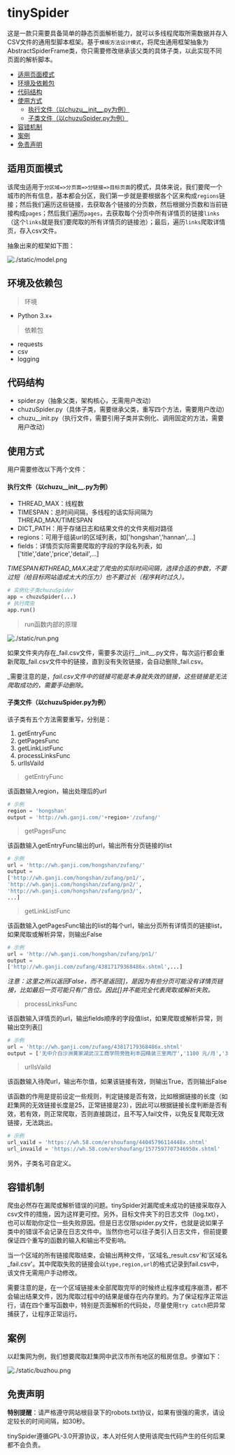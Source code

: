 # tinySpider

这是一款只需要具备简单的静态页面解析能力，就可以多线程爬取所需数据并存入CSV文件的通用型脚本框架。基于`模板方法设计模式`，将爬虫通用框架抽象为AbstractSpiderFrame类，你只需要修改继承该父类的具体子类，以此实现不同页面的解析脚本。

<!-- MarkdownTOC autolink='true' autoanchor='true' -->

- [适用页面模式](#%E9%80%82%E7%94%A8%E9%A1%B5%E9%9D%A2%E6%A8%A1%E5%BC%8F)
- [环境及依赖包](#%E7%8E%AF%E5%A2%83%E5%8F%8A%E4%BE%9D%E8%B5%96%E5%8C%85)
- [代码结构](#%E4%BB%A3%E7%A0%81%E7%BB%93%E6%9E%84)
- [使用方式](#%E4%BD%BF%E7%94%A8%E6%96%B9%E5%BC%8F)
	- [执行文件（以chuzu__init__.py为例）](#%E6%89%A7%E8%A1%8C%E6%96%87%E4%BB%B6%EF%BC%88%E4%BB%A5chuzu__init__py%E4%B8%BA%E4%BE%8B%EF%BC%89)
	- [子类文件（以chuzuSpider.py为例）](#%E5%AD%90%E7%B1%BB%E6%96%87%E4%BB%B6%EF%BC%88%E4%BB%A5chuzuspiderpy%E4%B8%BA%E4%BE%8B%EF%BC%89)
- [容错机制](#%E5%AE%B9%E9%94%99%E6%9C%BA%E5%88%B6)
- [案例](#%E6%A1%88%E4%BE%8B)
- [免责声明](#%E5%85%8D%E8%B4%A3%E5%A3%B0%E6%98%8E)

<!-- /MarkdownTOC -->


<a id="%E9%80%82%E7%94%A8%E9%A1%B5%E9%9D%A2%E6%A8%A1%E5%BC%8F"></a>
## 适用页面模式

该爬虫适用于`分区域=>分页面=>分链接=>目标页面`的模式，具体来说，我们要爬一个城市的所有信息，基本都会分区，我们第一步就是要根据各个区来构成`regions`链接；然后我们遍历这些链接，去获取各个链接的分页数，然后根据分页数和当前链接构成`pages`；然后我们遍历`pages`，去获取每个分页中所有详情页的链接`links`（这个`links`就是我们要爬取的所有详情页的链接池）；最后，遍历`links`爬取详情页，存入csv文件。

抽象出来的框架如下图：

![./static/model.png](./static/model.png)

<a id="%E7%8E%AF%E5%A2%83%E5%8F%8A%E4%BE%9D%E8%B5%96%E5%8C%85"></a>
## 环境及依赖包

>环境

- Python 3.x+

>依赖包

- requests
- csv
- logging

<a id="%E4%BB%A3%E7%A0%81%E7%BB%93%E6%9E%84"></a>
## 代码结构

- spider.py（抽象父类，架构核心，无需用户改动）
- chuzuSpider.py（具体子类，需要继承父类，重写四个方法，需要用户改动）
- chuzu__init.py（执行文件，需要引用子类并实例化、调用固定的方法，需要用户改动）

<a id="%E4%BD%BF%E7%94%A8%E6%96%B9%E5%BC%8F"></a>
## 使用方式

用户需要修改以下两个文件：

<a id="%E6%89%A7%E8%A1%8C%E6%96%87%E4%BB%B6%EF%BC%88%E4%BB%A5chuzu__init__py%E4%B8%BA%E4%BE%8B%EF%BC%89"></a>
#### 执行文件（以chuzu__init__.py为例）

- THREAD_MAX：线程数
- TIMESPAN：总时间间隔，多线程的话实际间隔为 THREAD_MAX/TIMESPAN
- DICT_PATH：用于存储日志和结果文件的文件夹相对路径
- regions：可用于组装url的区域列表，如['hongshan','hannan',...]
- fields：详情页实际需要爬取的字段的字段名列表，如['title','date','price','detail',...]

_TIMESPAN和THREAD_MAX决定了爬虫的实际时间间隔，选择合适的参数，不要过短（给目标网站造成太大的压力）也不要过长（程序耗时过久）。_

```python
# 实例化子类chuzuSpider
app = chuzuSpider(...)
# 执行爬虫
app.run()
```

>run函数内部的原理

![./static/run.png](./static/run.png)

如果文件夹内存在_fail.csv文件，需要多次运行__init__.py文件，每次运行都会重新爬取_fail.csv文件中的链接，直到没有失败链接，会自动删除_fail.csv。

_需要注意的是，_fail.csv文件中的链接可能是本身就失效的链接，这些链接是无法爬取成功的，需要手动删除。_

<a id="%E5%AD%90%E7%B1%BB%E6%96%87%E4%BB%B6%EF%BC%88%E4%BB%A5chuzuspiderpy%E4%B8%BA%E4%BE%8B%EF%BC%89"></a>
#### 子类文件（以chuzuSpider.py为例）

该子类有五个方法需要重写，分别是：

1. getEntryFunc
2. getPagesFunc
3. getLinkListFunc
4. processLinksFunc
5. urlIsVaild

>getEntryFunc

该函数输入region，输出处理后的url

```python
# 示例
region = 'hongshan'
output = 'http://wh.ganji.com/'+region+'/zufang/'
```

>getPagesFunc

该函数输入getEntryFunc输出的url，输出所有分页链接的list

```python
# 示例
url = 'http://wh.ganji.com/hongshan/zufang/'
output = 
['http://wh.ganji.com/hongshan/zufang/pn1/',
'http://wh.ganji.com/hongshan/zufang/pn2/',
'http://wh.ganji.com/hongshan/zufang/pn3/',
...]
```

>getLinkListFunc

该函数输入getPagesFunc输出的list的每个url，输出分页所有详情页的链接list，如果爬取或解析异常，则输出False

```python
# 示例
url = 'http://wh.ganji.com/hongshan/zufang/pn1/'
output = 
['http://wh.ganji.com/zufang/43817179368486x.shtml',...]
```

_注意：这里之所以返回False，而不是返回[]，是因为有些分页可能没有详情页链接，比如最后一页可能只有广告位。因此[]并不能完全代表爬取或解析失败。_

>processLinksFunc

该函数输入详情页的url，输出fields顺序的字段值list，如果爬取或解析异常，则输出空列表[]

```python
# 示例
url = 'http://wh.ganji.com/zufang/43817179368486x.shtml'
output = ['无中介白沙洲黄家湖武汉工商学院旁胜利丰园精装三室两厅','1100 元/月','3室2厅2卫','整租120㎡',...]
```

>urlIsVaild

该函数输入待爬url，输出布尔值，如果该链接有效，则输出True，否则输出False

该函数的作用是提前设定一些规则，判定链接是否有效，比如根据链接的长度（如赶集网的无效链接长度是25，正常链接是23），因此可以根据链接长度判断是否有效，若有效，则正常爬取，否则直接跳过，且不写入fail文件，以免反复爬取无效链接，无法跳出。

```python
# 示例
url_vaild = 'https://wh.58.com/ershoufang/44045796114448x.shtml'
url_invaild = 'https://wh.58.com/ershoufang/1577597707346950x.shtml'
```

另外，子类名可自定义。

<a id="%E5%AE%B9%E9%94%99%E6%9C%BA%E5%88%B6"></a>
## 容错机制

爬虫必然存在漏爬或解析错误的问题。tinySpider对漏爬或未成功的链接采取存入csv文件的措施，因为这样更可控。另外，目标文件夹下的日志文件（log.txt），也可以帮助你定位一些失败原因。但是日志仅限spider.py文件，也就是说如果子类中的错误不会记录在日志文件中。当然你也可以往子类引入日志文件，但前提要保证四个重写的函数的输入和输出不受影响。

当一个区域的所有链接爬取结束，会输出两种文件，'区域名\_result.csv'和'区域名\_fail.csv'。其中爬取失败的链接会以`type,region,url`的格式记录到fail.csv中，该文件无需用户手动修改。

需要注意的是，在一个区域链接未全部爬取完毕的时候终止程序或程序崩溃，都不会输出结果文件，因为爬取过程中的结果是缓存在内存里的。为了保证程序正常运行，请在四个重写函数中，特别是页面解析的代码处，尽量使用`try catch`把异常捕获了，让程序正常运行。

<a id="%E6%A1%88%E4%BE%8B"></a>
## 案例

以赶集网为例，我们想要爬取赶集网中武汉市所有地区的租房信息。步骤如下：

![./static/buzhou.png](./static/buzhou.png)

<a id="%E5%85%8D%E8%B4%A3%E5%A3%B0%E6%98%8E"></a>
## 免责声明

**特别提醒**：请严格遵守网站根目录下的robots.txt协议，如果有很强的需求，请设定较长的时间间隔，如30秒。

tinySpider遵循GPL-3.0开源协议，本人对任何人使用该爬虫代码产生的任何后果都不会负责。